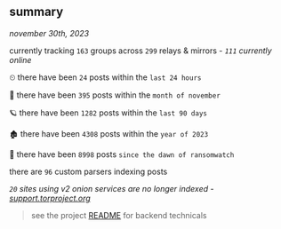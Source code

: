 
## summary
_november 30th, 2023_

currently tracking `163` groups across `299` relays & mirrors - _`111` currently online_

⏲ there have been `24` posts within the `last 24 hours`

🦈 there have been `395` posts within the `month of november`

🪐 there have been `1282` posts within the `last 90 days`

🏚 there have been `4308` posts within the `year of 2023`

🦕 there have been `8998` posts `since the dawn of ransomwatch`

there are `96` custom parsers indexing posts

_`20` sites using v2 onion services are no longer indexed - [support.torproject.org](https://support.torproject.org/onionservices/v2-deprecation/)_

> see the project [README](https://github.com/joshhighet/ransomwatch#ransomwatch--) for backend technicals
